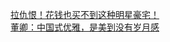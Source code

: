   
[拉仇恨！花钱也买不到这种明星豪宅！](http://www.dianyue.me/archives/530/dgajp8p7urlbdljc/)  
[董卿：中国式优雅，是美到没有岁月感](http://www.dianyue.me/archives/401/qih07r63wmltwet3/)